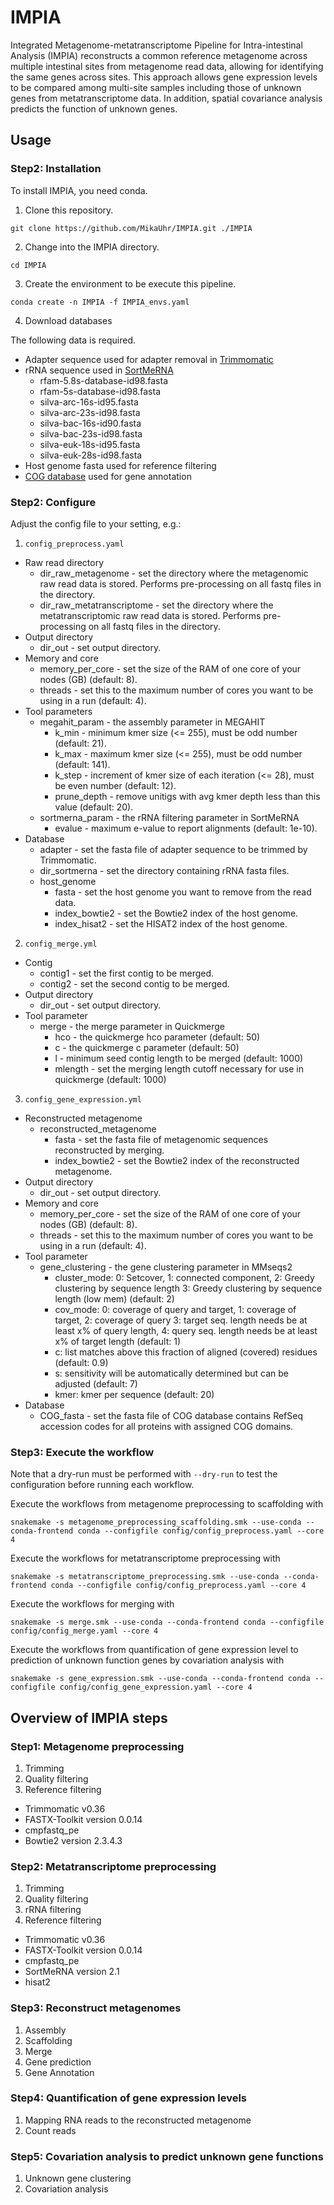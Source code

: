 # IMPIA
Integrated Metagenome-metatranscriptome Pipeline for Intra-intestinal Analysis (IMPIA) reconstructs a common reference metagenome across multiple intestinal sites from metagenome read data, allowing for identifying the same genes across sites. 
This approach allows gene expression levels to be compared among multi-site samples including those of unknown genes from metatranscriptome data. 
In addition, spatial covariance analysis predicts the function of unknown genes.

## Usage
### Step2: Installation
To install IMPIA, you need conda.

 1. Clone this repository.
```
git clone https://github.com/MikaUhr/IMPIA.git ./IMPIA
```

 2. Change into the IMPIA directory.
```
cd IMPIA
```

 3.  Create the environment to be execute this pipeline.
```
conda create -n IMPIA -f IMPIA_envs.yaml
```

4. Download databases

The following data is required.
- Adapter sequence used for adapter removal in [Trimmomatic](http://www.usadellab.org/cms/?page=trimmomatic)
- rRNA sequence used in [SortMeRNA](https://bioinfo.lifl.fr/RNA/sortmerna/)
  - rfam-5.8s-database-id98.fasta
  - rfam-5s-database-id98.fasta
  - silva-arc-16s-id95.fasta
  - silva-arc-23s-id98.fasta
  - silva-bac-16s-id90.fasta
  - silva-bac-23s-id98.fasta
  - silva-euk-18s-id95.fasta
  - silva-euk-28s-id98.fasta 
- Host genome fasta used for reference filtering
- [COG database](https://www.ncbi.nlm.nih.gov/research/cog-project/) used for gene annotation

### Step2: Configure
Adjust the config file to your setting, e.g.:

1. `config_preprocess.yaml` 
- Raw read directory
  - dir_raw_metagenome - set the directory where the metagenomic raw read data is stored. Performs pre-processing on all fastq files in the directory.
  - dir_raw_metatranscriptome - set the directory where the metatranscriptomic raw read data is stored. Performs pre-processing on all fastq files in the directory.
- Output directory
  - dir_out - set output directory.
- Memory and core
  - memory_per_core - set the size of the RAM of one core of your nodes (GB) (default: 8).
  - threads - set this to the maximum number of cores you want to be using in a run (default: 4).
- Tool parameters
  - megahit_param - the assembly parameter in MEGAHIT
    - k_min - minimum kmer size (<= 255), must be odd number (default: 21).
    - k_max - maximum kmer size (<= 255), must be odd number (default: 141).
    - k_step - increment of kmer size of each iteration (<= 28), must be even number (default: 12).
    - prune_depth - remove unitigs with avg kmer depth less than this value (default: 20).
  - sortmerna_param - the rRNA filtering parameter in SortMeRNA
    - evalue - maximum e-value to report alignments (default: 1e-10).
- Database
  - adapter - set the fasta file of adapter sequence to be trimmed by Trimmomatic.
  - dir_sortmerna - set the directory containing rRNA fasta files.
  - host_genome
    - fasta - set the host genome you want to remove from the read data.
    - index_bowtie2 - set the Bowtie2 index of the host genome.
    - index_hisat2 - set the HISAT2 index of the host genome.

2. `config_merge.yml`
- Contig 
  - contig1 - set the first contig to be merged.
  - contig2 - set the second contig to be merged.
- Output directory
  - dir_out - set output directory.
- Tool parameter
  - merge - the merge parameter in Quickmerge
    - hco - the quickmerge hco parameter (default: 50)
    - c - the quickmerge c parameter (default: 50)
    - l - minimum seed contig length to be merged (default: 1000)
    - mlength - set the merging length cutoff necessary for use in quickmerge (default: 1000)

3. `config_gene_expression.yml`
- Reconstructed metagenome
  - reconstructed_metagenome
    - fasta - set the fasta file of metagenomic sequences reconstructed by merging.
    - index_bowtie2 - set the Bowtie2 index of the reconstructed metagenome.
- Output directory
  - dir_out - set output directory.
- Memory and core
  - memory_per_core - set the size of the RAM of one core of your nodes (GB) (default: 8).
  - threads - set this to the maximum number of cores you want to be using in a run (default: 4).
- Tool parameter
  - gene_clustering - the gene clustering parameter in MMseqs2
    - cluster_mode: 0: Setcover, 1: connected component, 2: Greedy clustering by sequence length  3: Greedy clustering by sequence length (low mem) (default: 2)
    - cov_mode: 0: coverage of query and target, 1: coverage of target, 2: coverage of query 3: target seq. length needs be at least x% of query length, 4: query seq. length needs be at least x% of target length (default: 1)
    - c: list matches above this fraction of aligned (covered) residues (default: 0.9)
    - s: sensitivity will be automatically determined but can be adjusted (default: 7)
    - kmer: kmer per sequence (default: 20)
- Database
  - COG_fasta - set the fasta file of COG database contains RefSeq accession codes for all proteins with assigned COG domains.

### Step3: Execute the workflow

Note that a dry-run must be performed with `--dry-run` to test the configuration before running each workflow.


Execute the workflows from metagenome preprocessing to scaffolding with
```
snakemake -s metagenome_preprocessing_scaffolding.smk --use-conda --conda-frontend conda --configfile config/config_preprocess.yaml --core 4
```

Execute the workflows for metatranscriptome preprocessing with
```
snakemake -s metatranscriptome_preprocessing.smk --use-conda --conda-frontend conda --configfile config/config_preprocess.yaml --core 4
```

Execute the workflows for merging with
```
snakemake -s merge.smk --use-conda --conda-frontend conda --configfile config/config_merge.yaml --core 4
```

Execute the workflows from quantification of gene expression level to prediction of unknown function genes by covariation analysis with
```
snakemake -s gene_expression.smk --use-conda --conda-frontend conda --configfile config/config_gene_expression.yaml --core 4
```


## Overview of IMPIA steps

### Step1: Metagenome preprocessing

1. Trimming
2. Quality filtering
3. Reference filtering

- Trimmomatic v0.36
- FASTX-Toolkit version 0.0.14 
- cmpfastq_pe
- Bowtie2 version 2.3.4.3


### Step2: Metatranscriptome preprocessing

1. Trimming
2. Quality filtering
3. rRNA filtering
4. Reference filtering

- Trimmomatic v0.36
- FASTX-Toolkit version 0.0.14 
- cmpfastq_pe
- SortMeRNA version 2.1
- hisat2

### Step3: Reconstruct metagenomes

1. Assembly
2. Scaffolding
3. Merge
4. Gene prediction
5. Gene Annotation

### Step4: Quantification of gene expression levels

1. Mapping RNA reads to the reconstructed metagenome
2. Count reads

### Step5: Covariation analysis to predict unknown gene functions

1. Unknown gene clustering
2. Covariation analysis
